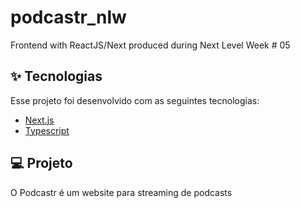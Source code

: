 # podcastr_nlw
Frontend with ReactJS/Next produced during Next Level Week # 05

## ✨ Tecnologias

Esse projeto foi desenvolvido com as seguintes tecnologias:

- [Next.js](https://nextjs.org/)
- [Typescript](https://www.typescriptlang.org/)

## 💻 Projeto

O Podcastr é um website para streaming de podcasts
